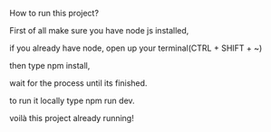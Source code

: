 How to run this project?

First of all make sure you have node js installed,

if you already have node, open up your terminal(CTRL + SHIFT + ~)

then type npm install,

wait for the process until its finished.

to run it locally type npm run dev.

voilà this project already running!

